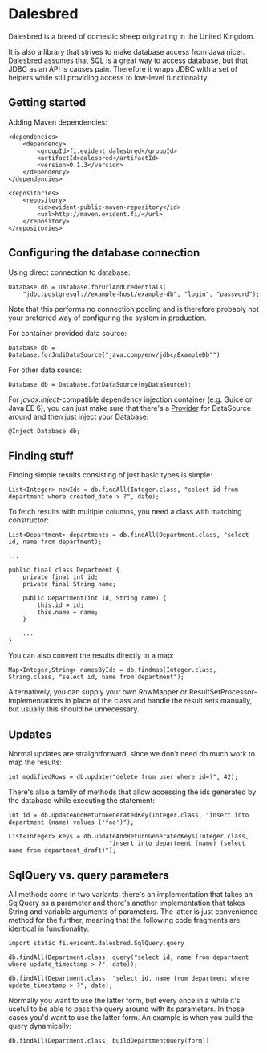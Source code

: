 Dalesbred
=========

Dalesbred is a breed of domestic sheep originating in the United Kingdom.

It is also a library that strives to make database access from Java nicer.
Dalesbred assumes that SQL is a great way to access database, but that JDBC
as an API is causes pain. Therefore it wraps JDBC with a set of helpers
while still providing access to low-level functionality.

Getting started
---------------

Adding Maven dependencies:

    <dependencies>
        <dependency>
            <groupId>fi.evident.dalesbred</groupId>
            <artifactId>dalesbred</artifactId>
            <version>0.1.3</version>
        </dependency>
    </dependencies>

    <repositories>
        <repository>
            <id>evident-public-maven-repository</id>
            <url>http://maven.evident.fi/</url>
        </repository>
    </repositories>

Configuring the database connection
-----------------------------------

Using direct connection to database:

    Database db = Database.forUrlAndCredentials(
        "jdbc:postgresql://example-host/example-db", "login", "password");

Note that this performs no connection pooling and is therefore probably not your preferred way of configuring
the system in production.

For container provided data source:

    Database db = Database.forJndiDataSource("java:comp/env/jdbc/ExampleDb"")

For other data source:

    Database db = Database.forDataSource(myDataSource);

For _javax.inject_-compatible dependency injection container (e.g. Guice or Java EE 6), you
can just make sure that there's a [Provider](http://docs.oracle.com/javaee/6/api/javax/inject/Provider.html)
for DataSource around and then just inject your Database:

    @Inject Database db;

Finding stuff
-------------

Finding simple results consisting of just basic types is simple:

    List<Integer> newIds = db.findAll(Integer.class, "select id from department where created_date > ?", date);

To fetch results with multiple columns, you need a class with matching constructor:

    List<Department> departments = db.findAll(Department.class, "select id, name from department);

    ...

    public final class Department {
        private final int id;
        private final String name;

        public Department(int id, String name) {
            this.id = id;
            this.name = name;
        }

        ...
    }

You can also convert the results directly to a map:

    Map<Integer,String> namesByIds = db.findmap(Integer.class, String.class, "select id, name from department");

Alternatively, you can supply your own RowMapper or ResultSetProcessor-implementations in place
of the class and handle the result sets manually, but usually this should be unnecessary.

Updates
-------

Normal updates are straightforward, since we don't need do much work to map the results:

    int modifiedRows = db.update("delete from user where id=?", 42);

There's also a family of methods that allow accessing the ids generated by the database while executing the statement:

    int id = db.updateAndReturnGeneratedKey(Integer.class, "insert into department (name) values ('foo')");

    List<Integer> keys = db.updateAndReturnGeneratedKeys(Integer.class,
                                "insert into department (name) (select name from department_draft)");


SqlQuery vs. query parameters
-----------------------------

All methods come in two variants: there's an implementation that takes an SqlQuery as a parameter and there's
another implementation that takes String and variable arguments of parameters. The latter is just convenience
method for the further, meaning that the following code fragments are identical in functionality:

    import static fi.evident.dalesbred.SqlQuery.query

    db.findAll(Department.class, query("select id, name from department where update_timestamp > ?", date));

    db.findAll(Department.class, "select id, name from department where update_timestamp > ?", date);

Normally you want to use the latter form, but every once in a while it's useful to be able to pass the query
around with its parameters. In those cases you'd want to use the latter form. An example is when you build
the query dynamically:

    db.findAll(Department.class, buildDepartmentQuery(form))
